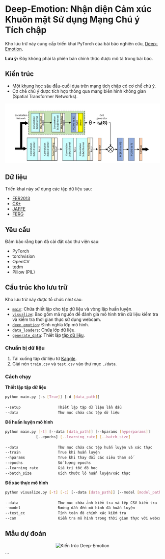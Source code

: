# Deep-Emotion: Nhận diện Cảm xúc Khuôn mặt Sử dụng Mạng Chú ý Tích chập

Kho lưu trữ này cung cấp triển khai PyTorch của bài báo nghiên cứu, [Deep-Emotion](https://arxiv.org/abs/1902.01019).

**Lưu ý:** Đây không phải là phiên bản chính thức được mô tả trong bài báo.

## Kiến trúc
- Một khung học sâu đầu-cuối dựa trên mạng tích chập có cơ chế chú ý.
- Cơ chế chú ý được tích hợp thông qua mạng biến hình không gian (Spatial Transformer Networks).

<p align="center">
  <img src="net_arch.PNG" width="960" title="Kiến trúc Deep-Emotion">
</p>

## Dữ liệu
Triển khai này sử dụng các tập dữ liệu sau:
- [FER2013](https://www.kaggle.com/c/challenges-in-representation-learning-facial-expression-recognition-challenge/data)
- [CK+](https://ieeexplore.ieee.org/document/5543262)
- [JAFFE](https://www.researchgate.net/publication/220013358_The_japanese_female_facial_expression_jaffe_database)
- [FERG](https://homes.cs.washington.edu/~deepalia/papers/deepExpr_accv2016.pdf)

## Yêu cầu
Đảm bảo rằng bạn đã cài đặt các thư viện sau:
- PyTorch
- torchvision
- OpenCV
- tqdm
- Pillow (PIL)

## Cấu trúc kho lưu trữ
Kho lưu trữ này được tổ chức như sau:
- [`main`](/main.py): Chứa thiết lập cho tập dữ liệu và vòng lặp huấn luyện.
- [`visualize`](/visualize.py): Bao gồm mã nguồn để đánh giá mô hình trên dữ liệu kiểm tra và kiểm tra thời gian thực sử dụng webcam.
- [`deep_emotion`](/deep_emotion.py): Định nghĩa lớp mô hình.
- [`data_loaders`](/data_loaders.py): Chứa lớp dữ liệu.
- [`generate_data`](/generate_data.py): Thiết lập [tập dữ liệu](https://www.kaggle.com/c/challenges-in-representation-learning-facial-expression-recognition-challenge/data).

### Chuẩn bị dữ liệu
1. Tải xuống tập dữ liệu từ [Kaggle](https://www.kaggle.com/c/challenges-in-representation-learning-facial-expression-recognition-challenge/data).
2. Giải nén `train.csv` và `test.csv` vào thư mục `./data`.

### Cách chạy
**Thiết lập tập dữ liệu**
```bash
python main.py [-s [True]] [-d [data_path]]

--setup                 Thiết lập tập dữ liệu lần đầu
--data                  Thư mục chứa các tệp dữ liệu
```

**Để huấn luyện mô hình**
```bash
python main.py [-t] [--data [data_path]] [--hparams [hyperparams]]
              [--epochs] [--learning_rate] [--batch_size]

--data                  Thư mục chứa các tệp huấn luyện và xác thực
--train                 True khi huấn luyện
--hparams               True khi thay đổi các siêu tham số
--epochs                Số lượng epochs
--learning_rate         Giá trị tốc độ học
--batch_size            Kích thước lô huấn luyện/xác thực
```

**Để xác thực mô hình**
```bash
python visualize.py [-t] [-c] [--data [data_path]] [--model [model_path]]

--data                  Thư mục chứa ảnh kiểm tra và tệp CSV kiểm tra
--model                 Đường dẫn đến mô hình đã huấn luyện
--test_cc               Tính toán độ chính xác kiểm tra
--cam                   Kiểm tra mô hình trong thời gian thực với webcam kết nối qua USB
```

## Mẫu dự đoán
<p align="center">
  <img src="imgs/samples.png" width="720" title="Kiến trúc Deep-Emotion">
</p>
```
